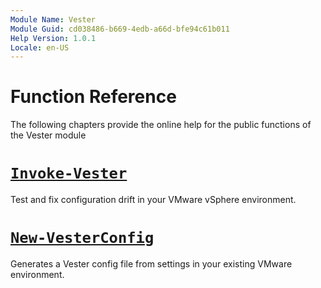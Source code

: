 ```yaml
---
Module Name: Vester
Module Guid: cd038486-b669-4edb-a66d-bfe94c61b011
Help Version: 1.0.1
Locale: en-US
---
```

# Function Reference
The following chapters provide the online help for the public functions of the Vester module
# [`Invoke-Vester`](Invoke-Vester.md)
Test and fix configuration drift in your VMware vSphere environment.
 # [`New-VesterConfig`](New-VesterConfig.md)
Generates a Vester config file from settings in your existing VMware environment.
